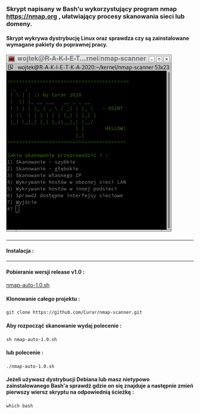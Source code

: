 ### Skrypt napisany w Bash'u wykorzystujący program nmap https://nmap.org , ułatwiający procesy skanowania sieci lub domeny.
####
#### Skrypt wykrywa dystrybucję Linux oraz sprawdza czy są zainstalowane wymagane pakiety do poprawnej pracy.
####
![GitHub Logo](/image/nmap-auto-1.0.sh.png)
####
***
#### Instalacja :
***
#### Pobieranie wersji release v1.0 :
[nmap-auto-1.0.sh](https://github.com/Curar/nmap-scanner/releases/download/c03f4b8/nmap-auto-1.0.sh)
#### Klonowanie całego projektu :
`git clone https://github.com/Curar/nmap-scanner.git`
#### Aby rozpocząć skanowanie wydaj polecenie :
`sh nmap-auto-1.0.sh`
#### lub polecenie :
`./nmap-auto-1.0.sh`
#### Jeżeli używasz dystrybucji Debiana lub masz nietypowo zainstalowanego Bash'a sprawdź gdzie on się znajduje a następnie zmień pierwszy wiersz skryptu na odpowiednią ścieżkę :
`which bash`
